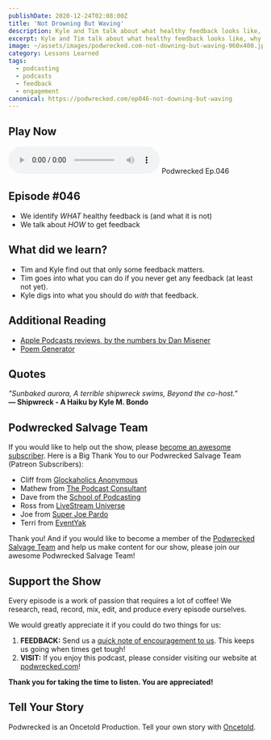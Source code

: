 ```yaml
---
publishDate: 2020-12-24T02:08:00Z
title: 'Not Drowning But Waving'
description: Kyle and Tim talk about what healthy feedback looks like, why it matters, and what you do when you have trouble getting your own feedback.
excerpt: Kyle and Tim talk about what healthy feedback looks like, why it matters, and what you do when you have trouble getting your own feedback.
image: ~/assets/images/podwrecked.com-not-downing-but-waving-960x400.jpg
category: Lessons Learned
tags:
  - podcasting
  - podcasts
  - feedback
  - engagement
canonical: https://podwrecked.com/ep046-not-downing-but-waving
---
```


## Play Now

<audio id="player" controls type="audio/mpeg" src="https://storage.googleapis.com/storage.oncetold.net/80000029/20800102/pw046-not-drowning-but-waving.mp3">Your browser does not support the audio element.</audio>
Podwrecked Ep.046

## Episode #046

- We identify _WHAT_ healthy feedback is (and what it is not)
- We talk about _HOW_ to get feedback

## What did we learn?

- Tim and Kyle find out that only some feedback matters.
- Tim goes into what you can do if you never get any feedback (at least not yet).
- Kyle digs into what you should do _with_ that feedback.

## Additional Reading

- <a href="https://blog.pacific-content.com/apple-podcasts-reviews-by-the-numbers-5d1fcbc474a3" target="_blank">Apple Podcasts reviews, by the numbers by Dan Misener</a>
- <a href="https://www.poem-generator.org.uk/?i=2btpqh7" target="_blank">Poem Generator</a>

## Quotes

_"Sunbaked aurora, A terrible shipwreck swims, Beyond the co-host."_<br />
**― Shipwreck - A Haiku by Kyle M. Bondo**

## Podwrecked Salvage Team

If you would like to help out the show, please <a href="https://www.patreon.com/gagglepod" target="_blank">become an awesome subscriber</a>. Here is a Big Thank You to our Podwrecked Salvage Team (Patreon Subscribers):

- Cliff from <a href="#" target="_blank">Glockaholics Anonymous</a>
- Mathew from <a href="https://thepodcastconsultant.com/" target="_blank">The Podcast Consultant</a>
- Dave from the <a href="https://schoolofpodcasting.com/" target="_blank">School of Podcasting</a>
- Ross from <a href="https://livestreamuniverse.com/" target="_blank">LiveStream Universe</a>
- Joe from <a href="http://superjoepardo.com/" target="_blank">Super Joe Pardo</a>
- Terri from <a href="https://www.eventyak.com/" target="_blank">EventYak</a>

Thank you! And if you would like to become a member of the <a href="https://www.patreon.com/gagglepod" target="_blank">Podwrecked Salvage Team</a> and help us make content for our show, please join our awesome Podwrecked Salvage Team!

## Support the Show

Every episode is a work of passion that requires a lot of coffee! We research, read, record, mix, edit, and produce every episode ourselves.

We would greatly appreciate it if you could do two things for us:

1. **FEEDBACK:** Send us a <a href="mailto:podwrecked@gmail.com" target="_blank">quick note of encouragement to us</a>. This keeps us going when times get tough!
1. **VISIT:** If you enjoy this podcast, please consider visiting our website at <a href="https://podwrecked.com" target="_blank">podwrecked.com</a>!

**Thank you for taking the time to listen. You are appreciated!**

## Tell Your Story

Podwrecked is an Oncetold Production. Tell your own story with <a href="https://oncetold.us" target="_blank">Oncetold</a>.
